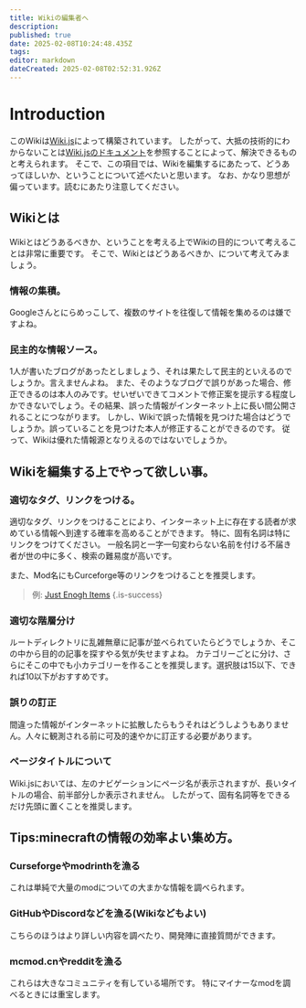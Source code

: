 ```yaml
---
title: Wikiの編集者へ
description: 
published: true
date: 2025-02-08T10:24:48.435Z
tags: 
editor: markdown
dateCreated: 2025-02-08T02:52:31.926Z
---
```


# Introduction
このWikiは[Wiki.js](https://js.wiki/)によって構築されています。
したがって、大抵の技術的にわからないことは[Wiki.jsのドキュメント](https://docs.requarks.io/)を参照することによって、解決できるものと考えられます。
そこで、この項目では、Wikiを編集するにあたって、どうあってほしいか、ということについて述べたいと思います。
なお、かなり思想が偏っています。読むにあたり注意してください。

## Wikiとは
Wikiとはどうあるべきか、ということを考える上でWikiの目的について考えることは非常に重要です。
そこで、Wikiとはどうあるべきか、について考えてみましょう。

### 情報の集積。
Googleさんとにらめっこして、複数のサイトを往復して情報を集めるのは嫌ですよね。
  
### 民主的な情報ソース。
1人が書いたブログがあったとしましょう、それは果たして民主的といえるのでしょうか。言えませんよね。
また、そのようなブログで誤りがあった場合、修正できるのは本人のみです。せいぜいできてコメントで修正案を提示する程度しかできないでしょう。その結果、誤った情報がインターネット上に長い間公開されることにつながります。
しかし、Wikiで誤った情報を見つけた場合はどうでしょうか。誤っていることを見つけた本人が修正することができるのです。
従って、Wikiは優れた情報源となりえるのではないでしょうか。

## Wikiを編集する上でやって欲しい事。

### 適切なタグ、リンクをつける。
適切なタグ、リンクをつけることにより、インターネット上に存在する読者が求めている情報へ到達する確率を高めることができます。
特に、固有名詞は特にリンクをつけてください。
一般名詞と一字一句変わらない名前を付ける不届き者が世の中に多く、検索の難易度が高いです。

また、Mod名にもCurceforge等のリンクをつけることを推奨します。
> 例:
> [Just Enogh Items](https://www.curseforge.com/minecraft/mc-mods/jei)
{.is-success}


### 適切な階層分け
ルートディレクトリに乱雑無章に記事が並べられていたらどうでしょうか、そこの中から目的の記事を探すやる気が失せますよね。
カテゴリーごとに分け、さらにそこの中でも小カテゴリーを作ることを推奨します。選択肢は15以下、できれば10以下がおすすめです。

### 誤りの訂正
間違った情報がインターネットに拡散したらもうそれはどうしようもありません。人々に観測される前に可及的速やかに訂正する必要があります。

### ページタイトルについて
Wiki.jsにおいては、左のナビゲーションにページ名が表示されますが、長いタイトルの場合、前半部分しか表示されません。
したがって、固有名詞等をできるだけ先頭に置くことを推奨します。

## Tips:minecraftの情報の効率よい集め方。
### Curseforgeやmodrinthを漁る
これは単純で大量のmodについての大まかな情報を調べられます。
### GitHubやDiscordなどを漁る(Wikiなどもよい)
こちらのほうはより詳しい内容を調べたり、開発陣に直接質問ができます。
### mcmod.cnやredditを漁る
これらは大きなコミュニティを有している場所です。
特にマイナーなmodを調べるときには重宝します。